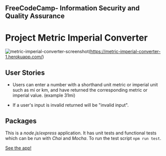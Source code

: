 ## **FreeCodeCamp**- Information Security and Quality Assurance

# Project Metric Imperial Converter

![metric-imperial-converter-screenshot](https://user-images.githubusercontent.com/57681651/98995538-60a14280-2529-11eb-99da-f3ecc3abd99c.JPG)(https://metric-imperial-converter-1.herokuapp.com/)

## User Stories

- Users can enter a number with a shorthand unit metric or imperial unit such as mi or km, and have returned the corresponding metric or imperial value. (example 31mi)

- If a user's input is invalid returned will be "invalid input".

## Packages

This is a *node.js*/*express* application. It has unit tests and functional tests which can be run with *Chai* and *Mocha*. To run the test script `npm run test`.

[See the app!](https://metric-imperial-converter-1.herokuapp.com/)
